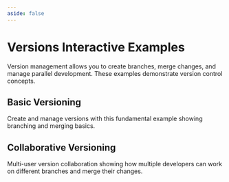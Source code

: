 ```yaml
---
aside: false
---
```


# Versions Interactive Examples

Version management allows you to create branches, merge changes, and manage parallel development. These examples demonstrate version control concepts.

## Basic Versioning

Create and manage versions with this fundamental example showing branching and merging basics.

<LixSandpack feature="versions" example="versions-basic" height="800px" fullWidth />

## Collaborative Versioning

Multi-user version collaboration showing how multiple developers can work on different branches and merge their changes.

<LixSandpack feature="versions" example="versions-collaboration" height="800px" fullWidth />